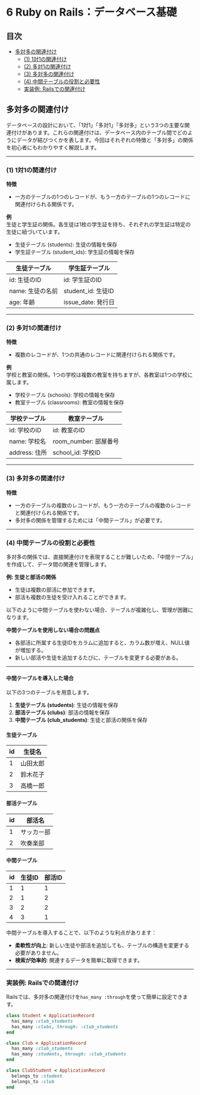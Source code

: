 # 6 Ruby on Rails：データベース基礎

## 目次

  - [多対多の関連付け](#多対多の関連付け)
    - [(1) 1対1の関連付け](#1-1対1の関連付け)
    - [(2) 多対1の関連付け](#2-多対1の関連付け)
    - [(3) 多対多の関連付け](#3-多対多の関連付け)
    - [(4) 中間テーブルの役割と必要性](#4-中間テーブルの役割と必要性)
    - [実装例: Railsでの関連付け](#実装例-railsでの関連付け)

## 多対多の関連付け  

データベースの設計において、「1対1」「多対1」「多対多」という3つの主要な関連付けがあります。これらの関連付けは、データベース内のテーブル間でどのようにデータが結びつくかを表します。今回はそれぞれの特徴と「多対多」の関係を初心者にもわかりやすく解説します。  

---

### (1) 1対1の関連付け

**特徴**  
- 一方のテーブルの1つのレコードが、もう一方のテーブルの1つのレコードに関連付けられる関係です。  

**例**  
生徒と学生証の関係。各生徒は1枚の学生証を持ち、それぞれの学生証は特定の生徒に紐づいています。  

- 生徒テーブル (students): 生徒の情報を保存  
- 学生証テーブル (student_ids): 学生証の情報を保存  

| 生徒テーブル     | 学生証テーブル     |
| ---------------- | ------------------ |
| id: 生徒のID     | id: 学生証のID     |
| name: 生徒の名前 | student_id: 生徒ID |
| age: 年齢        | issue_date: 発行日 |

---

### (2) 多対1の関連付け 

**特徴**  
- 複数のレコードが、1つの共通のレコードに関連付けられる関係です。  

**例**  
学校と教室の関係。1つの学校は複数の教室を持ちますが、各教室は1つの学校に属します。  

- 学校テーブル (schools): 学校の情報を保存  
- 教室テーブル (classrooms): 教室の情報を保存  

| 学校テーブル  | 教室テーブル          |
| ------------- | --------------------- |
| id: 学校のID  | id: 教室のID          |
| name: 学校名  | room_number: 部屋番号 |
| address: 住所 | school_id: 学校ID     |

---

### (3) 多対多の関連付け 

**特徴**  
- 一方のテーブルの複数のレコードが、もう一方のテーブルの複数のレコードと関連付けられる関係です。  
- 多対多の関係を管理するためには「中間テーブル」が必要です。  

---

### (4) 中間テーブルの役割と必要性  

多対多の関係では、直接関連付けを表現することが難しいため、「中間テーブル」を作成して、データ間の関連を管理します。  

**例: 生徒と部活の関係**  
- 生徒は複数の部活に参加できます。  
- 部活も複数の生徒を受け入れることができます。  

以下のように中間テーブルを使わない場合、テーブルが複雑化し、管理が困難になります。

**中間テーブルを使用しない場合の問題点**  
- 各部活に所属する生徒IDをカラムに追加すると、カラム数が増え、NULL値が増加する。  
- 新しい部活や生徒を追加するたびに、テーブルを変更する必要がある。

---

#### 中間テーブルを導入した場合  

以下の3つのテーブルを用意します。  
1. **生徒テーブル (students)**: 生徒の情報を保存  
2. **部活テーブル (clubs)**: 部活の情報を保存  
3. **中間テーブル (club_students)**: 生徒と部活の関係を保存  

#### 生徒テーブル  

| id  | 生徒名   |
| --- | -------- |
| 1   | 山田太郎 |
| 2   | 鈴木花子 |
| 3   | 高橋一郎 |

#### 部活テーブル  

| id  | 部活名     |
| --- | ---------- |
| 1   | サッカー部 |
| 2   | 吹奏楽部   |

#### 中間テーブル  

| id  | 生徒ID | 部活ID |
| --- | ------ | ------ |
| 1   | 1      | 1      |
| 2   | 1      | 2      |
| 3   | 2      | 2      |
| 4   | 3      | 1      |

中間テーブルを導入することで、以下のような利点があります：  
- **柔軟性が向上**: 新しい生徒や部活を追加しても、テーブルの構造を変更する必要がありません。  
- **検索が効率的**: 関連するデータを簡単に取得できます。  

---

### 実装例: Railsでの関連付け  

Railsでは、多対多の関連付けを`has_many :through`を使って簡単に設定できます。  

```ruby
class Student < ApplicationRecord
  has_many :club_students
  has_many :clubs, through: :club_students
end

class Club < ApplicationRecord
  has_many :club_students
  has_many :students, through: :club_students
end

class ClubStudent < ApplicationRecord
  belongs_to :student
  belongs_to :club
end
```

